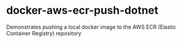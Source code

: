 # docker-aws-ecr-push-dotnet
Demonstrates pushing a local docker image to the AWS ECR (Elastic Container Registry) repository
